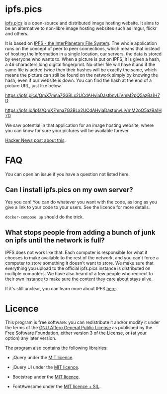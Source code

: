 # ipfs.pics
[ipfs.pics](https://ipfs.pics/) is a open-source and distributed image hosting website.
It aims to be an alternative to non-libre image hosting websites such as imgur, flickr and others.

It is based on [IPFS - the InterPlanetary File System](https://github.com/ipfs/ipfs). 
The whole application runs on the concept of peer to peer connections, which means that instead of 
hosting the information in a single location, our servers, the data is stored by everyone who wants to. 
When a picture is put on IPFS, it is given a hash, a 46 characters long digital fingerprint. 
No other file will have it and if the same file is added twice then their hashes will be exactly the same, 
which means the picture can still be found on the network simply by knowing the hash, even if our website is down. 
You can find the hash at the end of a picture URL, just like below. 

https://ipfs.pics/QmX7mna7G3BLx2UCdAHviaDastbnvLiVmM2pQ5azBa1H7D

https://ipfs.io/ipfs/QmX7mna7G3BLx2UCdAHviaDastbnvLiVmM2pQ5azBa1H7D

We saw potential in that application for an image hosting website, where you can know for sure your pictures 
will be available forever.

[Hacker News post about this](https://news.ycombinator.com/item?id=10436792). 

# FAQ

You can open an issue if you have a question not listed here.

## Can I install ipfs.pics on my own server?

Yes you can! You can do whatever you want with the code, as long as you give a link to your code to your users. See the licence for more details. 

`docker-compose up` should do the trick.

## What stops people from adding a bunch of junk on ipfs until the network is full?

IPFS does not work like that. Each computer is responsible for what it chooses to make available to the rest of the network, and you can't force a computer to store something it doesn't want to store. We make sure that everything you upload to the official ipfs.pics instance is distributed on multiple computers. We have also heard of a few people who redirect to their own instance to make sure the content they care about stays alive. 

If it's still unclear, you can learn more about IPFS [here](https://github.com/ipfs/ipfs). 

# Licence

This program is free software: you can redistribute it and/or modify
    it under the terms of the [GNU Affero General Public License](https://www.gnu.org/licenses/agpl-3.0.html) as
    published by the Free Software Foundation, either version 3 of the
    License, or (at your option) any later version.

The program also contains the following librairies:

* jQuery under the [MIT licence](https://github.com/jquery/jquery/blob/master/LICENSE.txt).

* jQuery UI under the [MIT licence](https://github.com/jquery/jquery-ui/blob/master/LICENSE.txt).

* Bootstrap under the [MIT licence](https://github.com/twbs/bootstrap/blob/master/LICENSE).

* FontAwesome under the [MIT licence + SIL](https://fortawesome.github.io/Font-Awesome/license/).
